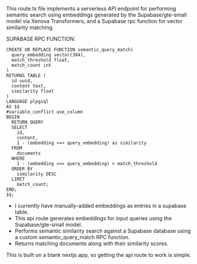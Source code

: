 This route.ts file implements a serverless API endpoint for performing semantic search using embeddings generated by the Supabase/gte-small model via Xenova Transformers, and a Supabase rpc function for vector similarity matching.

SUPABASE RPC FUNCTION:
```
CREATE OR REPLACE FUNCTION semantic_query_match(
  query_embedding vector(384),
  match_threshold float,
  match_count int
)
RETURNS TABLE (
  id uuid,
  content text,
  similarity float
)
LANGUAGE plpgsql
AS $$
#variable_conflict use_column
BEGIN
  RETURN QUERY
  SELECT
    id,
    content,
    1 - (embedding <=> query_embedding) as similarity
  FROM
    documents
  WHERE
    1 - (embedding <=> query_embedding) > match_threshold
  ORDER BY
    similarity DESC
  LIMIT
    match_count;
END;
$$;
```

- I currently have manually-added embeddings as entries in a supabase table. 
- This api route generates embeddings for input queries using the Supabase/gte-small model.
- Performs semantic similarity search against a Supabase database using a custom semantic_query_match RPC function.
- Returns matching documents along with their similarity scores.

This is built on a blank nextjs app, so  getting the api route to work is simple.